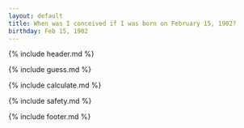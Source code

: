 ```yaml
---
layout: default
title: When was I conceived if I was born on February 15, 1902?
birthday: Feb 15, 1902
---
```


{% include header.md %}

{% include guess.md %}

{% include calculate.md %}

{% include safety.md %}

{% include footer.md %}



